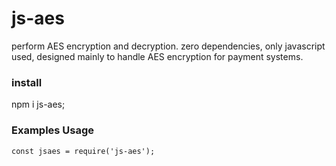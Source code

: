 # js-aes
perform AES encryption and decryption. zero dependencies, only javascript used, designed mainly to handle AES encryption for payment systems. 


### install
npm i js-aes;

### Examples Usage
```
const jsaes = require('js-aes');
```
